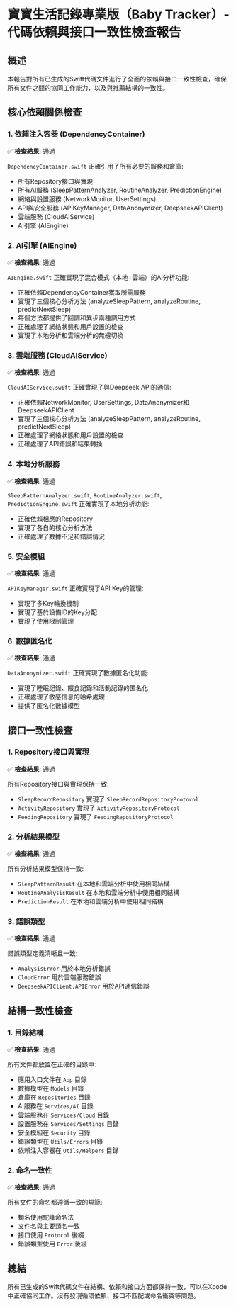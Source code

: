 # 寶寶生活記錄專業版（Baby Tracker）- 代碼依賴與接口一致性檢查報告

## 概述

本報告對所有已生成的Swift代碼文件進行了全面的依賴與接口一致性檢查，確保所有文件之間的協同工作能力，以及與推薦結構的一致性。

## 核心依賴關係檢查

### 1. 依賴注入容器 (DependencyContainer)

✅ **檢查結果**: 通過

`DependencyContainer.swift` 正確引用了所有必要的服務和倉庫:
- 所有Repository接口與實現
- 所有AI服務 (SleepPatternAnalyzer, RoutineAnalyzer, PredictionEngine)
- 網絡與設置服務 (NetworkMonitor, UserSettings)
- API與安全服務 (APIKeyManager, DataAnonymizer, DeepseekAPIClient)
- 雲端服務 (CloudAIService)
- AI引擎 (AIEngine)

### 2. AI引擎 (AIEngine)

✅ **檢查結果**: 通過

`AIEngine.swift` 正確實現了混合模式（本地+雲端）的AI分析功能:
- 正確依賴DependencyContainer獲取所需服務
- 實現了三個核心分析方法 (analyzeSleepPattern, analyzeRoutine, predictNextSleep)
- 每個方法都提供了回調和異步兩種調用方式
- 正確處理了網絡狀態和用戶設置的檢查
- 實現了本地分析和雲端分析的無縫切換

### 3. 雲端服務 (CloudAIService)

✅ **檢查結果**: 通過

`CloudAIService.swift` 正確實現了與Deepseek API的通信:
- 正確依賴NetworkMonitor, UserSettings, DataAnonymizer和DeepseekAPIClient
- 實現了三個核心分析方法 (analyzeSleepPattern, analyzeRoutine, predictNextSleep)
- 正確處理了網絡狀態和用戶設置的檢查
- 正確處理了API錯誤和結果轉換

### 4. 本地分析服務

✅ **檢查結果**: 通過

`SleepPatternAnalyzer.swift`, `RoutineAnalyzer.swift`, `PredictionEngine.swift` 正確實現了本地分析功能:
- 正確依賴相應的Repository
- 實現了各自的核心分析方法
- 正確處理了數據不足和錯誤情況

### 5. 安全模組

✅ **檢查結果**: 通過

`APIKeyManager.swift` 正確實現了API Key的管理:
- 實現了多Key輪換機制
- 實現了基於設備ID的Key分配
- 實現了使用限制管理

### 6. 數據匿名化

✅ **檢查結果**: 通過

`DataAnonymizer.swift` 正確實現了數據匿名化功能:
- 實現了睡眠記錄、餵食記錄和活動記錄的匿名化
- 正確處理了敏感信息的哈希處理
- 提供了匿名化數據模型

## 接口一致性檢查

### 1. Repository接口與實現

✅ **檢查結果**: 通過

所有Repository接口與實現保持一致:
- `SleepRecordRepository` 實現了 `SleepRecordRepositoryProtocol`
- `ActivityRepository` 實現了 `ActivityRepositoryProtocol`
- `FeedingRepository` 實現了 `FeedingRepositoryProtocol`

### 2. 分析結果模型

✅ **檢查結果**: 通過

所有分析結果模型保持一致:
- `SleepPatternResult` 在本地和雲端分析中使用相同結構
- `RoutineAnalysisResult` 在本地和雲端分析中使用相同結構
- `PredictionResult` 在本地和雲端分析中使用相同結構

### 3. 錯誤類型

✅ **檢查結果**: 通過

錯誤類型定義清晰且一致:
- `AnalysisError` 用於本地分析錯誤
- `CloudError` 用於雲端服務錯誤
- `DeepseekAPIClient.APIError` 用於API通信錯誤

## 結構一致性檢查

### 1. 目錄結構

✅ **檢查結果**: 通過

所有文件都放置在正確的目錄中:
- 應用入口文件在 `App` 目錄
- 數據模型在 `Models` 目錄
- 倉庫在 `Repositories` 目錄
- AI服務在 `Services/AI` 目錄
- 雲端服務在 `Services/Cloud` 目錄
- 設置服務在 `Services/Settings` 目錄
- 安全模組在 `Security` 目錄
- 錯誤類型在 `Utils/Errors` 目錄
- 依賴注入容器在 `Utils/Helpers` 目錄

### 2. 命名一致性

✅ **檢查結果**: 通過

所有文件的命名都遵循一致的規範:
- 類名使用駝峰命名法
- 文件名與主要類名一致
- 接口使用 `Protocol` 後綴
- 錯誤類型使用 `Error` 後綴

## 總結

所有已生成的Swift代碼文件在結構、依賴和接口方面都保持一致，可以在Xcode中正確協同工作。沒有發現循環依賴、接口不匹配或命名衝突等問題。
